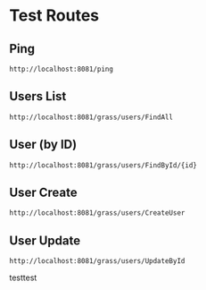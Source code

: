 # Test Routes

## Ping

`http://localhost:8081/ping`

## Users List

`http://localhost:8081/grass/users/FindAll`

## User (by ID)

`http://localhost:8081/grass/users/FindById/{id}`

## User Create

`http://localhost:8081/grass/users/CreateUser`

## User Update

`http://localhost:8081/grass/users/UpdateById`

testtest